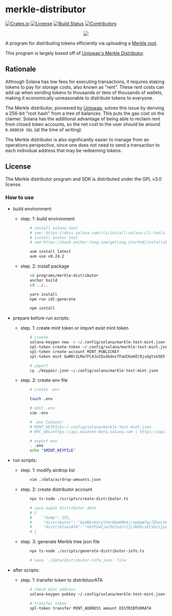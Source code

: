 # merkle-distributor

[![Crates.io](https://img.shields.io/crates/v/merkle-distributor)](https://crates.io/crates/merkle-distributor)
[![License](https://img.shields.io/crates/l/merkle-distributor)](https://github.com/saber-hq/merkle-distributor/blob/master/LICENSE.txt)
[![Build Status](https://img.shields.io/github/workflow/status/saber-hq/merkle-distributor/Rust/master)](https://github.com/saber-hq/merkle-distributor/actions/workflows/rust.yml?query=branch%3Amaster)
[![Contributors](https://img.shields.io/github/contributors/saber-hq/merkle-distributor)](https://github.com/saber-hq/merkle-distributor/graphs/contributors)

<p align="center">
    <img src="https://raw.githubusercontent.com/saber-hq/merkle-distributor/master/images/merkle-distributor.png" />
</p>

A program for distributing tokens efficiently via uploading a [Merkle root](https://en.wikipedia.org/wiki/Merkle_tree).

This program is largely based off of [Uniswap's Merkle Distributor](https://github.com/Uniswap/merkle-distributor).

## Rationale

Although Solana has low fees for executing transactions, it requires staking tokens to pay for storage costs, also known as "rent". These rent costs can add up when sending tokens to thousands or tens of thousands of wallets, making it economically unreasonable to distribute tokens to everyone.

The Merkle distributor, pioneered by [Uniswap](https://github.com/Uniswap/merkle-distributor), solves this issue by deriving a 256-bit "root hash" from a tree of balances. This puts the gas cost on the claimer. Solana has the additional advantage of being able to reclaim rent from closed token accounts, so the net cost to the user should be around `0.000010 SOL` (at the time of writing).

The Merkle distributor is also significantly easier to manage from an operations perspective, since one does not need to send a transaction to each individual address that may be redeeming tokens.

## License

The Merkle distributor program and SDK is distributed under the GPL v3.0 license.

### How to use

- build environment:

  - step. 1: build environment

    ```bash
        # install solana tool
        # see: https://docs.solana.com/cli/install-solana-cli-tools
        # install anchor tool
        # see:https://book.anchor-lang.com/getting_started/installation.html

        avm install latest
        avm use v0.24.2
    ```

  - step. 2: install package

    ```bash
        cd programs/merkle-distributor
        anchor build
        cd ../..

        yarn install
        npm run idl:generate

        npm install
    ```

- prepare before run scripts:

  - step. 1: create mint token or import exist mint token

    ```bash
        # create
        solana-keygen new -o ~/.config/solana/markle-test-mint.json
        spl-token create-token ~/.config/solana/markle-test-mint.json --decimal 0
        spl-token create-account MINT_PUBLICKEY
        spl-token mint GwRRr2LMa7FC4JnCDxdGdnzTFaUCKaHZc9jsGgYze5Eh 1000

        # import
        cp ./keypair.json ~/.config/solana/markle-test-mint.json

    ```

  - step. 2: create env file

    ```bash
        # create .env

        touch .env

        # edit .env
        vim .env

        # .env Content:
        # MINT_KEYFILE=~/.config/solana/markle-test-mint.json
        # RPC_URL=https://api.mainnet-beta.solana.com | https://api.devnet.solana.com

        # export env
        . .env
        echo "$MINT_KEYFILE"
    ```

- run scripts:

  - step. 1: modify airdrop list

    ```bash
        vim ./data/airdrop-amounts.json
    ```

  - step. 2: create distributor account

    ```bash
        npx ts-node ./scripts/create-distributor.ts

        # sava ouput distributor data
        # {
        #     "bump": 255,
        #     "distributor": "8yd6brK4ryY34r6DeKM64jrnpQpW7qv7ZheLtKF6yrus",
        #     "distribtuorATA": "GUfFUwCjwrDCZudJrCjLzWhXcsECSGzzjpaCnpBLptsX"
        # }
    ```

  - step. 3: generate Merkle tree json file

    ```bash
        npx ts-node ./scripts/generate-distributor-info.ts

        # save `./data/distributor-info.json` file
    ```

- after scripts:

  - step. 1: transfer token to distribtuorATA

    ```bash
        # check mint address
        solana-keygen pubkey ~/.config/solana/markle-test-mint.json

        # transfer token
        spl-token transfer MINT_ADDRESS amount DISTRIBTUORATA
    ```

